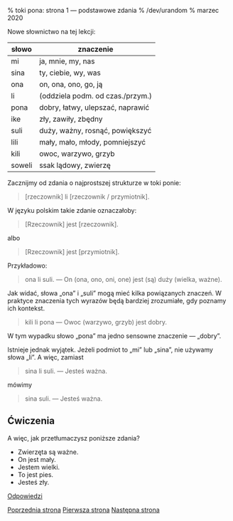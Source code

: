 % toki pona: strona 1 — podstawowe zdania
% /dev/urandom
% marzec 2020

Nowe słownictwo na tej lekcji:

| słowo | znaczenie |
|----|----|
| mi | ja, mnie, my, nas |
| sina | ty, ciebie, wy, was |
| ona | on, ona, ono, go, ją |
| li | (oddziela podm. od czas./przym.) |
| pona | dobry, łatwy, ulepszać, naprawić |
| ike | zły, zawiły, zbędny |
| suli | duży, ważny, rosnąć, powiększyć |
| lili | mały, mało, młody, pomniejszyć |
| kili | owoc, warzywo, grzyb |
| soweli | ssak lądowy, zwierzę |

Zacznijmy od zdania o najprostszej strukturze w toki ponie:

> [rzeczownik] li [rzeczownik / przymiotnik].

W języku polskim takie zdanie oznaczałoby:

> [Rzeczownik] jest [rzeczownik].

albo

> [Rzeczownik] jest [przymiotnik].

Przykładowo:

> ona li suli. — On (ona, ono, oni, one) jest (są) duży (wielka, ważne).

Jak widać, słowa „ona” i „suli” mogą mieć kilka powiązanych znaczeń. W praktyce
znaczenia tych wyrazów będą bardziej zrozumiałe, gdy poznamy ich kontekst.

> kili li pona — Owoc (warzywo, grzyb) jest dobry.

W tym wypadku słowo „pona” ma jedno sensowne znaczenie — „dobry”.

Istnieje jednak wyjątek. Jeżeli podmiot to „mi” lub „sina”, nie używamy
słowa „li”. A więc, zamiast

> sina li suli. — Jesteś ważna.

mówimy

> sina suli. — Jesteś ważna.

## Ćwiczenia

A więc, jak przetłumaczysz poniższe zdania?

* Zwierzęta są ważne.
* On jest mały.
* Jestem wielki.
* To jest pies.
* Jesteś zły.

[Odpowiedzi](pl_answers.html#p1)

[Poprzednia strona](pl_0.html) [Pierwsza strona](pl_index.html) [Następna strona](pl_2.html)